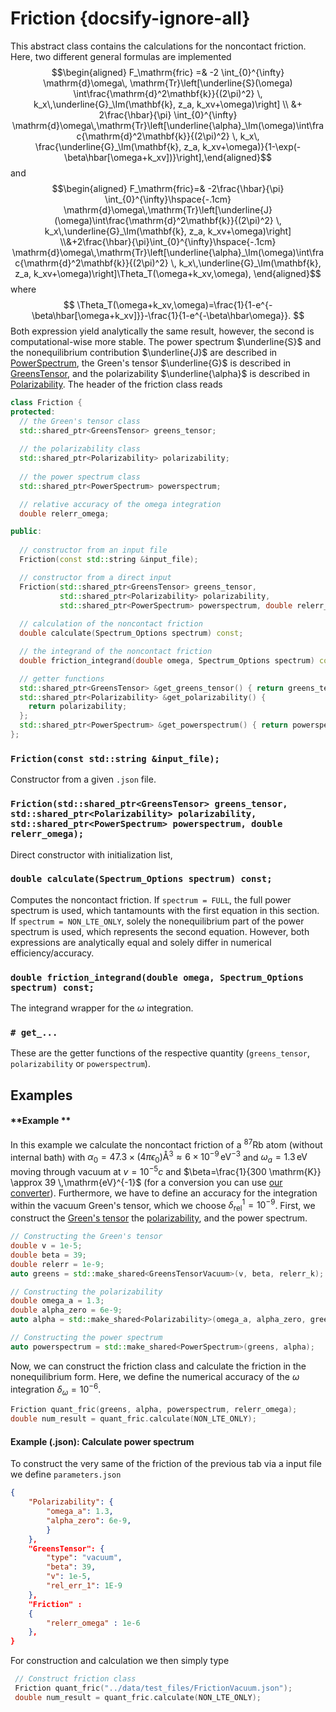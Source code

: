 # Friction {docsify-ignore-all}
This abstract class contains the calculations for the noncontact friction. Here, two different general formulas are implemented
$$\begin{aligned} F_\mathrm{fric} =& -2 \int_{0}^{\infty} \mathrm{d}\omega\, \mathrm{Tr}\left[\underline{S}(\omega) \int\frac{\mathrm{d}^2\mathbf{k}}{(2\pi)^2} \, k_x\,\underline{G}_\Im(\mathbf{k}, z_a, k_xv+\omega)\right] \\ &+ 2\frac{\hbar}{\pi} \int_{0}^{\infty} \mathrm{d}\omega\,\mathrm{Tr}\left[\underline{\alpha}_\Im(\omega)\int\frac{\mathrm{d}^2\mathbf{k}}{(2\pi)^2} \, k_x\, \frac{\underline{G}_\Im(\mathbf{k}, z_a, k_xv+\omega)}{1-\exp(-\beta\hbar[\omega+k_xv])}\right],\end{aligned}$$
and
$$\begin{aligned} F_\mathrm{fric}=& -2\frac{\hbar}{\pi} \int_{0}^{\infty}\hspace{-.1cm} \mathrm{d}\omega\,\mathrm{Tr}\left[\underline{J}(\omega)\int\frac{\mathrm{d}^2\mathbf{k}}{(2\pi)^2} \, k_x\,\underline{G}_\Im(\mathbf{k}, z_a, k_xv+\omega)\right] \\&+2\frac{\hbar}{\pi}\int_{0}^{\infty}\hspace{-.1cm} \mathrm{d}\omega\,\mathrm{Tr}\left[\underline{\alpha}_\Im(\omega)\int\frac{\mathrm{d}^2\mathbf{k}}{(2\pi)^2} \, k_x\,\underline{G}_\Im(\mathbf{k}, z_a, k_xv+\omega)\right]\Theta_T(\omega+k_xv,\omega), \end{aligned}$$
where
$$ \Theta_T(\omega+k_xv,\omega)=\frac{1}{1-e^{-\beta\hbar[\omega+k_xv]}}-\frac{1}{1-e^{-\beta\hbar\omega}}. $$
Both expression yield analytically the same result, however, the second is computational-wise more stable. The power spectrum $\underline{S}$ and the nonequilibrium contribution $\underline{J}$ are described in [PowerSpectrum](api/powerspectrum), the Green's tensor $\underline{G}$ is described in [GreensTensor](api/greenstensor), and the polarizability $\underline{\alpha}$ is described in [Polarizability](api/polarizability). The header of the friction class reads
```cpp
class Friction {
protected:
  // the Green's tensor class
  std::shared_ptr<GreensTensor> greens_tensor;
  
  // the polarizability class
  std::shared_ptr<Polarizability> polarizability;
  
  // the power spectrum class
  std::shared_ptr<PowerSpectrum> powerspectrum;

  // relative accuracy of the omega integration
  double relerr_omega;

public:
  
  // constructor from an input file
  Friction(const std::string &input_file);

  // constructor from a direct input
  Friction(std::shared_ptr<GreensTensor> greens_tensor,
           std::shared_ptr<Polarizability> polarizability,
           std::shared_ptr<PowerSpectrum> powerspectrum, double relerr_omega);
  
  // calculation of the noncontact friction
  double calculate(Spectrum_Options spectrum) const;

  // the integrand of the noncontact friction
  double friction_integrand(double omega, Spectrum_Options spectrum) const;

  // getter functions
  std::shared_ptr<GreensTensor> &get_greens_tensor() { return greens_tensor; };
  std::shared_ptr<Polarizability> &get_polarizability() {
    return polarizability;
  };
  std::shared_ptr<PowerSpectrum> &get_powerspectrum() { return powerspectrum; };
};
```
### `Friction(const std::string &input_file);`
Constructor from a given `.json` file.

### `Friction(std::shared_ptr<GreensTensor> greens_tensor, std::shared_ptr<Polarizability> polarizability, std::shared_ptr<PowerSpectrum> powerspectrum, double relerr_omega);`
Direct constructor with initialization list,

### `double calculate(Spectrum_Options spectrum) const;`
Computes the noncontact friction. If `spectrum = FULL`, the full power spectrum is used, which tantamounts with the first equation in this section. If `spectrum = NON_LTE_ONLY`, solely the nonequilibrium part of the power spectrum is used, which represents the second equation. However, both expressions are analytically equal and solely differ in numerical efficiency/accuracy.

### `double friction_integrand(double omega, Spectrum_Options spectrum) const;`
The integrand wrapper for the $\omega$ integration.

### `# get_...`
These are the getter functions of the respective quantity (`greens_tensor`, `polarizability` or `powerspectrum`).

## Examples

<!-- tabs:start -->
#### **Example **
In this example we calculate the noncontact friction of a $^{87}\mathrm{Rb}$ atom (without internal bath) with $\alpha_0 =47.3 \times (4\pi\epsilon_0)\text{\AA}^3 \approx 6\times 10^{-9}\,\mathrm{eV}^{-3}$ and $\omega_a=1.3\,\mathrm{eV}$ moving through vacuum at $v=10^{-5}c$ and $\beta=\frac{1}{300 \mathrm{K}} \approx 39 \,\mathrm{eV}^{-1}$ (for a conversion you can use [our converter](documentation/units)). Furthermore, we have to define an accuracy for the integration within the vacuum Green's tensor, which we choose $\delta_\mathrm{rel}^1=10^{-9}$. First, we construct the [Green's tensor](api/greenstensor) the [polarizability](api/polarizability), and the power spectrum.
```cpp
// Constructing the Green's tensor
double v = 1e-5;
double beta = 39;
double relerr = 1e-9;
auto greens = std::make_shared<GreensTensorVacuum>(v, beta, relerr_k);

// Constructing the polarizability
double omega_a = 1.3;
double alpha_zero = 6e-9;
auto alpha = std::make_shared<Polarizability>(omega_a, alpha_zero, greens);

// Constructing the power spectrum
auto powerspectrum = std::make_shared<PowerSpectrum>(greens, alpha);
```
Now, we can construct the friction class and calculate the friction in the nonequilibrium form. Here, we define the numerical accuracy of the $\omega$ integration $\delta_{\omega}=10^{-6}$.

```cpp
Friction quant_fric(greens, alpha, powerspectrum, relerr_omega);
double num_result = quant_fric.calculate(NON_LTE_ONLY);
```
#### **Example (.json): Calculate power spectrum**
To construct the very same  of the friction of the previous tab via a input file we define ```parameters.json```
```json
{
    "Polarizability": {
        "omega_a": 1.3,
        "alpha_zero": 6e-9,
        }
    },
    "GreensTensor": {
        "type": "vacuum",
        "beta": 39,
        "v": 1e-5,
        "rel_err_1": 1E-9
    },
    "Friction" :
    {
        "relerr_omega" : 1e-6
    },
}
```
For construction and calculation we then simply type
```cpp
 // Construct friction class
 Friction quant_fric("../data/test_files/FrictionVacuum.json");
 double num_result = quant_fric.calculate(NON_LTE_ONLY);
```
<!-- tabs:end -->
